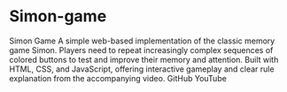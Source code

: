 # Simon-game
Simon Game A simple web-based implementation of the classic memory game Simon. Players need to repeat increasingly complex sequences of colored buttons to test and improve their memory and attention. Built with HTML, CSS, and JavaScript, offering interactive gameplay and clear rule explanation from the accompanying video. GitHub YouTube
